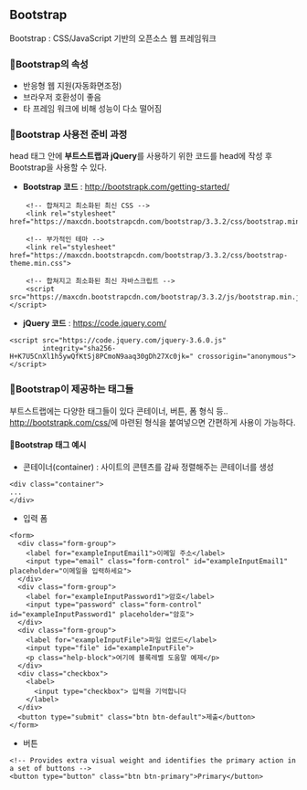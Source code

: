 ## Bootstrap  
Bootstrap : CSS/JavaScript 기반의 오픈소스 웹 프레임워크 



### 🔸Bootstrap의 속성
 - 반응형 웹 지원(자동화면조정)  
 - 브라우저 호환성이 좋음  
 - 타 프레임 워크에 비해 성능이 다소 떨어짐  



### 🔸Bootstrap 사용전 준비 과정
head 태그 안에 <strong>부트스트랩과 jQuery</strong>를 사용하기 위한 코드를 head에 작성 후 Bootstrap을 사용할 수 있다.  
- <strong>Bootstrap 코드</strong> : <http://bootstrapk.com/getting-started/>  
```
    <!-- 합쳐지고 최소화된 최신 CSS -->
    <link rel="stylesheet" href="https://maxcdn.bootstrapcdn.com/bootstrap/3.3.2/css/bootstrap.min.css">

    <!-- 부가적인 테마 -->
    <link rel="stylesheet" href="https://maxcdn.bootstrapcdn.com/bootstrap/3.3.2/css/bootstrap-theme.min.css">

    <!-- 합쳐지고 최소화된 최신 자바스크립트 -->
    <script src="https://maxcdn.bootstrapcdn.com/bootstrap/3.3.2/js/bootstrap.min.js"></script>

```    
- <strong>jQuery 코드</strong> : <https://code.jquery.com/>  
```
<script src="https://code.jquery.com/jquery-3.6.0.js"
        integrity="sha256-H+K7U5CnXl1h5ywQfKtSj8PCmoN9aaq30gDh27Xc0jk=" crossorigin="anonymous"></script>  
```



### 🔸Bootstrap이 제공하는 태그들
부트스트랩에는 다양한 태그들이 있다
콘테이너, 버튼, 폼 형식 등.. <http://bootstrapk.com/css/>에 마련된 형식을 붙여넣으면 간편하게 사용이 가능하다.



#### 🔹Bootstrap 태그 예시
- 콘테이너(container) : 사이트의 콘텐츠를 감싸 정렬해주는 콘테이너를 생성  
```
<div class="container">
...
</div>
```

- 입력 폼
```
<form>
  <div class="form-group">
    <label for="exampleInputEmail1">이메일 주소</label>
    <input type="email" class="form-control" id="exampleInputEmail1" placeholder="이메일을 입력하세요">
  </div>
  <div class="form-group">
    <label for="exampleInputPassword1">암호</label>
    <input type="password" class="form-control" id="exampleInputPassword1" placeholder="암호">
  </div>
  <div class="form-group">
    <label for="exampleInputFile">파일 업로드</label>
    <input type="file" id="exampleInputFile">
    <p class="help-block">여기에 블록레벨 도움말 예제</p>
  </div>
  <div class="checkbox">
    <label>
      <input type="checkbox"> 입력을 기억합니다
    </label>
  </div>
  <button type="submit" class="btn btn-default">제출</button>
</form>
```

- 버튼
```
<!-- Provides extra visual weight and identifies the primary action in a set of buttons -->
<button type="button" class="btn btn-primary">Primary</button>
```